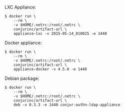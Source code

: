 LXC Appliance:

```
$ docker run \
	--rm \
	-v $HOME/.netrc:/root/.netrc \
	conjurinc/artifact-url \
	appliance-lxc -v 2015-05-14_010025 -e 1440
```

Docker appliance:

```
$ docker run \
	--rm \
	-v $HOME/.netrc:/root/.netrc \
	conjurinc/artifact-url \
	appliance-docker -v 4.5.0 -e 1440
```

Debian package:

```
$ docker run \
	--rm \
	-v $HOME/.netrc:/root/.netrc \
	conjurinc/artifact-url \
	deb -v 0.3.3 -e 1440 conjur-authn-ldap-appliance
```
